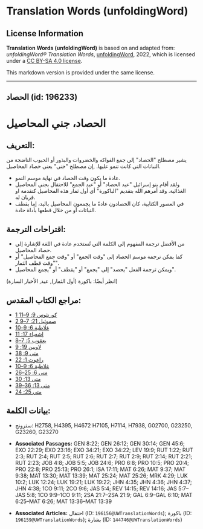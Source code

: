 # Translation Words (unfoldingWord)

## License Information

**Translation Words (unfoldingWord)** is based on and adapted from: _unfoldingWord® Translation Words_, [unfoldingWord](https://unfoldingword.org/utw), 2022, which is licensed under a [CC BY-SA 4.0 license](https://creativecommons.org/licenses/by-sa/4.0/legalcode.en).

This markdown version is provided under the same license.



--------------------------------

## الحصاد (id: 196233)

الحصاد، جني المحاصيل
====================

التعريف:
--------

يشير مصطلح "الحصاد" إلى جمع الفواكه والخضروات والبذور أو الحبوب الناضجة من النباتات التي كانت تنمو عليها. ,إن مصطلح "جني" يعني حصاد المحاصيل.

* عادة ما يكون وقت الحصاد في نهاية موسم النمو.
* ولقد أقام بنو إسرائيل "عيد الحصاد" أو "عيد الجمع" للاحتفال بجني المحاصيل الغذائية. وقد أمرهم الله بتقديم "الباكورة" أي أول ثمار هذه المحاصيل كتقدمة او قربان له.
* في العصور الكتابية، كان الحصادون عادةً ما يجمعون المحاصيل باليد، إما بقطف النباتات أو من خلال قطعها بأداة حادة.

اقتراحات الترجمة:
-----------------

* من الأفضل ترجمة المفهوم إلى الكلمة التي تُستخدم عادة في اللغة للإشارة إلى حصاد المحاصيل.
* كما يمكن ترجمة موسم الحصاد إلى "وقت الجمع" أو "وقت جمع المحاصيل" أو "وقت قطف الثمار".
* ويمكن ترجمة الفعل "يحصد" إلى "يجمع" أو "يقطف" أو "يجمع المحاصيل".

(انظر أيضًا: باكورة (أول الثمار), عيد, الأخبار السارة)

مراجع الكتاب المقدس:
--------------------

* [1 كورنثوس 9: 9–11](https://ref.ly/1Cor9:9-1Cor9:11)
* [2 صموئيل 21: 7–9](https://ref.ly/2Sam21:7-2Sam21:9)
* [غلاطية 6: 9–10](https://ref.ly/Gal6:9-Gal6:10)
* [إشعياء 17: 11](https://ref.ly/Isa17:11)
* [يعقوب 5: 7–8](https://ref.ly/Jas5:7-Jas5:8)
* [لاويين 19: 9](https://ref.ly/Lev19:9)
* [متى 9: 38](https://ref.ly/Matt9:38)
* [راعوث 1: 22](https://ref.ly/Ruth1:22)
* [غلاطية 6: 9–10](https://ref.ly/Gal6:9-Gal6:10)
* [متى 6: 25–26](https://ref.ly/Matt6:25-Matt6:26)
* [متى 13: 30](https://ref.ly/Matt13:30)
* [متى 13: 36–39](https://ref.ly/Matt13:36-Matt13:39)
* [متى 25: 24](https://ref.ly/Matt25:24)

بيانات الكلمة:
--------------

* سترونج: H2758, H4395, H4672 H7105, H7114, H7938, G02700, G23250, G23260, G23270

* **Associated Passages:** GEN 8:22; GEN 26:12; GEN 30:14; GEN 45:6; EXO 22:29; EXO 23:16; EXO 34:21; EXO 34:22; LEV 19:9; RUT 1:22; RUT 2:3; RUT 2:4; RUT 2:5; RUT 2:6; RUT 2:7; RUT 2:9; RUT 2:14; RUT 2:21; RUT 2:23; JOB 4:8; JOB 5:5; JOB 24:6; PRO 6:8; PRO 10:5; PRO 20:4; PRO 22:8; PRO 25:13; PRO 26:1; ISA 17:11; MAT 6:26; MAT 9:37; MAT 9:38; MAT 13:30; MAT 13:39; MAT 25:24; MAT 25:26; MRK 4:29; LUK 10:2; LUK 12:24; LUK 19:21; LUK 19:22; JHN 4:35; JHN 4:36; JHN 4:37; JHN 4:38; 1CO 9:11; 2CO 9:6; JAS 5:4; REV 14:15; REV 14:16; JAS 5:7–JAS 5:8; 1CO 9:9–1CO 9:11; 2SA 21:7–2SA 21:9; GAL 6:9–GAL 6:10; MAT 6:25–MAT 6:26; MAT 13:36–MAT 13:39
* **Associated Articles:** احتفال (ID: `196156@UWTranslationWords`); باكورة (ID: `196159@UWTranslationWords`); بشارة (ID: `144746@UWTranslationWords`)

